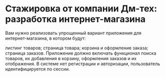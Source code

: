 # Стажировка от компании Дм-тех: разработка интернет-магазина

Вам нужно реализовать упрощенный вариант приложения для интернет-магазина, в котором будут:

листинг товаров;
страница товара;
корзина и оформление заказа;
страница заказов.
Приложение должно включать функционал поиска товаров, их добавления в корзину, оформления заказов и их отображения. В системе нет регистрации и авторизации, пользователь идентифицируется по сессии.
